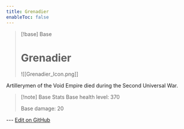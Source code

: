 ```yaml
---
title: Grenadier
enableToc: false
---
```

> [!base] Base
>
> # Grenadier
>
> ![[Grenadier_Icon.png]]

Artillerymen of the Void Empire died during the Second Universal War.

> [!note] Base Stats
> Base health level: 370
> 
> Base damage: 20

--- [Edit on GitHub](https://github.com/Mondrethos/gatekeeperwiki/edit/main/content/Monsters/Grenadier.md)